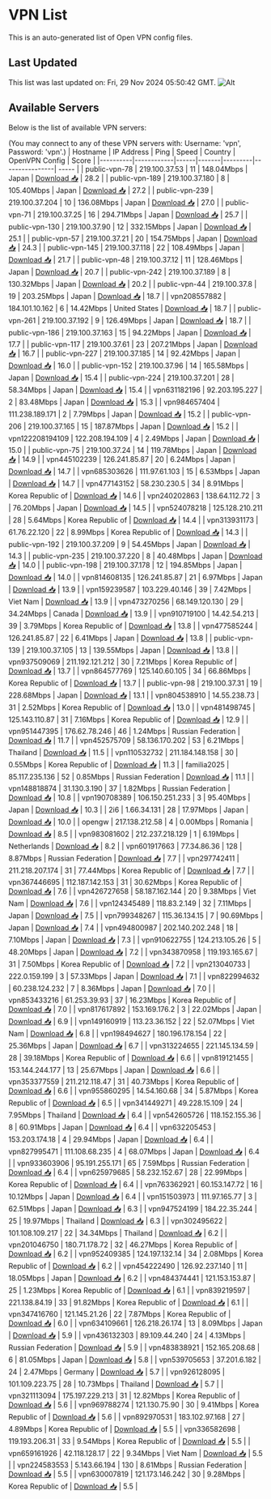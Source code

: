 # VPN List

This is an auto-generated list of Open VPN config files.

## Last Updated

This list was last updated on: Fri, 29 Nov 2024 05:50:42 GMT.
![Alt](https://repobeats.axiom.co/api/embed/186b98318ef1479477931607c1ad7d823f12451f.svg "Repobeats analytics image")

## Available Servers

Below is the list of available VPN servers:

(You may connect to any of these VPN servers with: Username: 'vpn', Password: 'vpn'.)
| Hostname | IP Address | Ping | Speed | Country | OpenVPN Config | Score |
|----------|------------|------|-------|---------|----------------| ----- |
| public-vpn-78 | 219.100.37.53 | 11 | 148.04Mbps | Japan | [Download 📥](./configs/server_0_JP.ovpn) | 28.2 |
| public-vpn-189 | 219.100.37.180 | 8 | 105.40Mbps | Japan | [Download 📥](./configs/server_1_JP.ovpn) | 27.2 |
| public-vpn-239 | 219.100.37.204 | 10 | 136.08Mbps | Japan | [Download 📥](./configs/server_2_JP.ovpn) | 27.0 |
| public-vpn-71 | 219.100.37.25 | 16 | 294.71Mbps | Japan | [Download 📥](./configs/server_3_JP.ovpn) | 25.7 |
| public-vpn-130 | 219.100.37.90 | 12 | 332.15Mbps | Japan | [Download 📥](./configs/server_4_JP.ovpn) | 25.1 |
| public-vpn-57 | 219.100.37.21 | 20 | 154.75Mbps | Japan | [Download 📥](./configs/server_5_JP.ovpn) | 24.3 |
| public-vpn-145 | 219.100.37.118 | 22 | 108.49Mbps | Japan | [Download 📥](./configs/server_6_JP.ovpn) | 21.7 |
| public-vpn-48 | 219.100.37.12 | 11 | 128.46Mbps | Japan | [Download 📥](./configs/server_7_JP.ovpn) | 20.7 |
| public-vpn-242 | 219.100.37.189 | 8 | 130.32Mbps | Japan | [Download 📥](./configs/server_8_JP.ovpn) | 20.2 |
| public-vpn-44 | 219.100.37.8 | 19 | 203.25Mbps | Japan | [Download 📥](./configs/server_9_JP.ovpn) | 18.7 |
| vpn208557882 | 184.101.10.162 | 6 | 14.42Mbps | United States | [Download 📥](./configs/server_10_US.ovpn) | 18.7 |
| public-vpn-261 | 219.100.37.192 | 9 | 126.49Mbps | Japan | [Download 📥](./configs/server_11_JP.ovpn) | 18.7 |
| public-vpn-186 | 219.100.37.163 | 15 | 94.22Mbps | Japan | [Download 📥](./configs/server_12_JP.ovpn) | 17.7 |
| public-vpn-117 | 219.100.37.61 | 23 | 207.21Mbps | Japan | [Download 📥](./configs/server_13_JP.ovpn) | 16.7 |
| public-vpn-227 | 219.100.37.185 | 14 | 92.42Mbps | Japan | [Download 📥](./configs/server_14_JP.ovpn) | 16.0 |
| public-vpn-152 | 219.100.37.96 | 14 | 165.58Mbps | Japan | [Download 📥](./configs/server_15_JP.ovpn) | 15.4 |
| public-vpn-224 | 219.100.37.201 | 28 | 58.34Mbps | Japan | [Download 📥](./configs/server_16_JP.ovpn) | 15.4 |
| vpn631182196 | 92.203.195.227 | 2 | 83.48Mbps | Japan | [Download 📥](./configs/server_17_JP.ovpn) | 15.3 |
| vpn984657404 | 111.238.189.171 | 2 | 7.79Mbps | Japan | [Download 📥](./configs/server_18_JP.ovpn) | 15.2 |
| public-vpn-206 | 219.100.37.165 | 15 | 187.87Mbps | Japan | [Download 📥](./configs/server_19_JP.ovpn) | 15.2 |
| vpn122208194109 | 122.208.194.109 | 4 | 2.49Mbps | Japan | [Download 📥](./configs/server_20_JP.ovpn) | 15.0 |
| public-vpn-75 | 219.100.37.24 | 14 | 119.78Mbps | Japan | [Download 📥](./configs/server_21_JP.ovpn) | 14.9 |
| vpn445102239 | 126.241.85.87 | 20 | 6.24Mbps | Japan | [Download 📥](./configs/server_22_JP.ovpn) | 14.7 |
| vpn685303626 | 111.97.61.103 | 15 | 6.53Mbps | Japan | [Download 📥](./configs/server_23_JP.ovpn) | 14.7 |
| vpn477143152 | 58.230.230.5 | 34 | 8.91Mbps | Korea Republic of | [Download 📥](./configs/server_24_KR.ovpn) | 14.6 |
| vpn240202863 | 138.64.112.72 | 3 | 76.20Mbps | Japan | [Download 📥](./configs/server_25_JP.ovpn) | 14.5 |
| vpn524078218 | 125.128.210.211 | 28 | 5.64Mbps | Korea Republic of | [Download 📥](./configs/server_26_KR.ovpn) | 14.4 |
| vpn313931173 | 61.76.22.120 | 22 | 8.99Mbps | Korea Republic of | [Download 📥](./configs/server_27_KR.ovpn) | 14.3 |
| public-vpn-192 | 219.100.37.209 | 9 | 54.45Mbps | Japan | [Download 📥](./configs/server_28_JP.ovpn) | 14.3 |
| public-vpn-235 | 219.100.37.220 | 8 | 40.48Mbps | Japan | [Download 📥](./configs/server_29_JP.ovpn) | 14.0 |
| public-vpn-198 | 219.100.37.178 | 12 | 194.85Mbps | Japan | [Download 📥](./configs/server_30_JP.ovpn) | 14.0 |
| vpn814608135 | 126.241.85.87 | 21 | 6.97Mbps | Japan | [Download 📥](./configs/server_31_JP.ovpn) | 13.9 |
| vpn159239587 | 103.229.40.146 | 39 | 7.42Mbps | Viet Nam | [Download 📥](./configs/server_32_VN.ovpn) | 13.9 |
| vpn473270256 | 68.149.120.130 | 29 | 34.24Mbps | Canada | [Download 📥](./configs/server_33_CA.ovpn) | 13.9 |
| vpn910719100 | 14.42.54.213 | 39 | 3.79Mbps | Korea Republic of | [Download 📥](./configs/server_34_KR.ovpn) | 13.8 |
| vpn477585244 | 126.241.85.87 | 22 | 6.41Mbps | Japan | [Download 📥](./configs/server_35_JP.ovpn) | 13.8 |
| public-vpn-139 | 219.100.37.105 | 13 | 139.55Mbps | Japan | [Download 📥](./configs/server_36_JP.ovpn) | 13.8 |
| vpn937509069 | 211.192.121.212 | 30 | 7.21Mbps | Korea Republic of | [Download 📥](./configs/server_37_KR.ovpn) | 13.7 |
| vpn864577769 | 125.140.60.105 | 34 | 66.86Mbps | Korea Republic of | [Download 📥](./configs/server_38_KR.ovpn) | 13.7 |
| public-vpn-98 | 219.100.37.31 | 19 | 228.68Mbps | Japan | [Download 📥](./configs/server_39_JP.ovpn) | 13.1 |
| vpn804538910 | 14.55.238.73 | 31 | 2.52Mbps | Korea Republic of | [Download 📥](./configs/server_40_KR.ovpn) | 13.0 |
| vpn481498745 | 125.143.110.87 | 31 | 7.16Mbps | Korea Republic of | [Download 📥](./configs/server_41_KR.ovpn) | 12.9 |
| vpn951447395 | 176.62.78.246 | 46 | 1.24Mbps | Russian Federation | [Download 📥](./configs/server_42_RU.ovpn) | 11.7 |
| vpn452575709 | 58.136.170.202 | 53 | 6.21Mbps | Thailand | [Download 📥](./configs/server_43_TH.ovpn) | 11.5 |
| vpn110532732 | 211.184.148.158 | 30 | 0.55Mbps | Korea Republic of | [Download 📥](./configs/server_44_KR.ovpn) | 11.3 |
| familia2025 | 85.117.235.136 | 52 | 0.85Mbps | Russian Federation | [Download 📥](./configs/server_45_RU.ovpn) | 11.1 |
| vpn148818874 | 31.130.3.190 | 37 | 1.82Mbps | Russian Federation | [Download 📥](./configs/server_46_RU.ovpn) | 10.8 |
| vpn190708389 | 106.150.251.233 | 3 | 95.40Mbps | Japan | [Download 📥](./configs/server_47_JP.ovpn) | 10.3 |
| 2i6 | 1.66.34.131 | 28 | 17.97Mbps | Japan | [Download 📥](./configs/server_48_JP.ovpn) | 10.0 |
| opengw | 217.138.212.58 | 4 | 0.00Mbps | Romania | [Download 📥](./configs/server_49_RO.ovpn) | 8.5 |
| vpn983081602 | 212.237.218.129 | 1 | 6.19Mbps | Netherlands | [Download 📥](./configs/server_50_NL.ovpn) | 8.2 |
| vpn601917663 | 77.34.86.36 | 128 | 8.87Mbps | Russian Federation | [Download 📥](./configs/server_51_RU.ovpn) | 7.7 |
| vpn297742411 | 211.218.207.174 | 31 | 77.44Mbps | Korea Republic of | [Download 📥](./configs/server_52_KR.ovpn) | 7.7 |
| vpn367446695 | 112.187.142.153 | 31 | 30.62Mbps | Korea Republic of | [Download 📥](./configs/server_53_KR.ovpn) | 7.6 |
| vpn426727658 | 58.187.162.144 | 20 | 9.38Mbps | Viet Nam | [Download 📥](./configs/server_54_VN.ovpn) | 7.6 |
| vpn124345489 | 118.83.2.149 | 32 | 7.11Mbps | Japan | [Download 📥](./configs/server_55_JP.ovpn) | 7.5 |
| vpn799348267 | 115.36.134.15 | 7 | 90.69Mbps | Japan | [Download 📥](./configs/server_56_JP.ovpn) | 7.4 |
| vpn494800987 | 202.140.202.248 | 18 | 7.10Mbps | Japan | [Download 📥](./configs/server_57_JP.ovpn) | 7.3 |
| vpn910622755 | 124.213.105.26 | 5 | 48.20Mbps | Japan | [Download 📥](./configs/server_58_JP.ovpn) | 7.2 |
| vpn343870958 | 119.193.165.67 | 31 | 7.50Mbps | Korea Republic of | [Download 📥](./configs/server_59_KR.ovpn) | 7.2 |
| vpn213040733 | 222.0.159.199 | 3 | 57.33Mbps | Japan | [Download 📥](./configs/server_60_JP.ovpn) | 7.1 |
| vpn822994632 | 60.238.124.232 | 7 | 8.36Mbps | Japan | [Download 📥](./configs/server_61_JP.ovpn) | 7.0 |
| vpn853433216 | 61.253.39.93 | 37 | 16.23Mbps | Korea Republic of | [Download 📥](./configs/server_62_KR.ovpn) | 7.0 |
| vpn817617892 | 153.169.176.2 | 3 | 22.02Mbps | Japan | [Download 📥](./configs/server_63_JP.ovpn) | 6.9 |
| vpn149160919 | 113.23.36.152 | 22 | 52.07Mbps | Viet Nam | [Download 📥](./configs/server_64_VN.ovpn) | 6.8 |
| vpn198494627 | 180.196.178.154 | 22 | 25.36Mbps | Japan | [Download 📥](./configs/server_65_JP.ovpn) | 6.7 |
| vpn313224655 | 221.145.134.59 | 28 | 39.18Mbps | Korea Republic of | [Download 📥](./configs/server_66_KR.ovpn) | 6.6 |
| vpn819121455 | 153.144.244.177 | 13 | 25.67Mbps | Japan | [Download 📥](./configs/server_67_JP.ovpn) | 6.6 |
| vpn353377559 | 211.212.118.47 | 31 | 40.73Mbps | Korea Republic of | [Download 📥](./configs/server_68_KR.ovpn) | 6.6 |
| vpn955860295 | 14.54.160.68 | 34 | 5.87Mbps | Korea Republic of | [Download 📥](./configs/server_69_KR.ovpn) | 6.5 |
| vpn341449271 | 49.228.15.109 | 24 | 7.95Mbps | Thailand | [Download 📥](./configs/server_70_TH.ovpn) | 6.4 |
| vpn542605726 | 118.152.155.36 | 8 | 60.91Mbps | Japan | [Download 📥](./configs/server_71_JP.ovpn) | 6.4 |
| vpn632205453 | 153.203.174.18 | 4 | 29.94Mbps | Japan | [Download 📥](./configs/server_72_JP.ovpn) | 6.4 |
| vpn827995471 | 111.108.68.235 | 4 | 68.07Mbps | Japan | [Download 📥](./configs/server_73_JP.ovpn) | 6.4 |
| vpn933603906 | 95.191.255.171 | 65 | 7.59Mbps | Russian Federation | [Download 📥](./configs/server_74_RU.ovpn) | 6.4 |
| vpn625979685 | 58.232.152.67 | 28 | 22.99Mbps | Korea Republic of | [Download 📥](./configs/server_75_KR.ovpn) | 6.4 |
| vpn763362921 | 60.153.147.72 | 16 | 10.12Mbps | Japan | [Download 📥](./configs/server_76_JP.ovpn) | 6.4 |
| vpn151503973 | 111.97.165.77 | 3 | 62.51Mbps | Japan | [Download 📥](./configs/server_77_JP.ovpn) | 6.3 |
| vpn947524199 | 184.22.35.244 | 25 | 19.97Mbps | Thailand | [Download 📥](./configs/server_78_TH.ovpn) | 6.3 |
| vpn302495622 | 101.108.109.217 | 22 | 34.34Mbps | Thailand | [Download 📥](./configs/server_79_TH.ovpn) | 6.2 |
| vpn201046750 | 180.71.178.72 | 32 | 46.27Mbps | Korea Republic of | [Download 📥](./configs/server_80_KR.ovpn) | 6.2 |
| vpn952409385 | 124.197.132.14 | 34 | 2.08Mbps | Korea Republic of | [Download 📥](./configs/server_81_KR.ovpn) | 6.2 |
| vpn454222490 | 126.92.237.140 | 11 | 18.05Mbps | Japan | [Download 📥](./configs/server_82_JP.ovpn) | 6.2 |
| vpn484374441 | 121.153.153.87 | 25 | 1.23Mbps | Korea Republic of | [Download 📥](./configs/server_83_KR.ovpn) | 6.1 |
| vpn839219597 | 221.138.84.19 | 33 | 91.82Mbps | Korea Republic of | [Download 📥](./configs/server_84_KR.ovpn) | 6.1 |
| vpn347416760 | 121.145.21.26 | 22 | 7.87Mbps | Korea Republic of | [Download 📥](./configs/server_85_KR.ovpn) | 6.0 |
| vpn634109661 | 126.218.26.174 | 13 | 8.09Mbps | Japan | [Download 📥](./configs/server_86_JP.ovpn) | 5.9 |
| vpn436132303 | 89.109.44.240 | 24 | 4.13Mbps | Russian Federation | [Download 📥](./configs/server_87_RU.ovpn) | 5.9 |
| vpn483838921 | 152.165.208.68 | 6 | 81.05Mbps | Japan | [Download 📥](./configs/server_88_JP.ovpn) | 5.8 |
| vpn539705653 | 37.201.6.182 | 24 | 2.47Mbps | Germany | [Download 📥](./configs/server_89_DE.ovpn) | 5.7 |
| vpn926128095 | 101.109.223.75 | 28 | 10.73Mbps | Thailand | [Download 📥](./configs/server_90_TH.ovpn) | 5.7 |
| vpn321113094 | 175.197.229.213 | 31 | 12.82Mbps | Korea Republic of | [Download 📥](./configs/server_91_KR.ovpn) | 5.6 |
| vpn969788274 | 121.130.75.90 | 30 | 9.41Mbps | Korea Republic of | [Download 📥](./configs/server_92_KR.ovpn) | 5.6 |
| vpn892970531 | 183.102.97.168 | 27 | 4.89Mbps | Korea Republic of | [Download 📥](./configs/server_93_KR.ovpn) | 5.5 |
| vpn336582698 | 119.193.206.31 | 33 | 9.54Mbps | Korea Republic of | [Download 📥](./configs/server_94_KR.ovpn) | 5.5 |
| vpn659161926 | 42.118.128.17 | 22 | 9.34Mbps | Viet Nam | [Download 📥](./configs/server_95_VN.ovpn) | 5.5 |
| vpn224583553 | 5.143.66.194 | 130 | 8.61Mbps | Russian Federation | [Download 📥](./configs/server_96_RU.ovpn) | 5.5 |
| vpn630007819 | 121.173.146.242 | 30 | 9.28Mbps | Korea Republic of | [Download 📥](./configs/server_97_KR.ovpn) | 5.5 |
